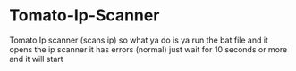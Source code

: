# Tomato-Ip-Scanner
Tomato Ip scanner (scans ip)
so what ya do is ya run the bat file and it opens the ip scanner 
it has errors (normal) just wait for 10 seconds or more and it will start
